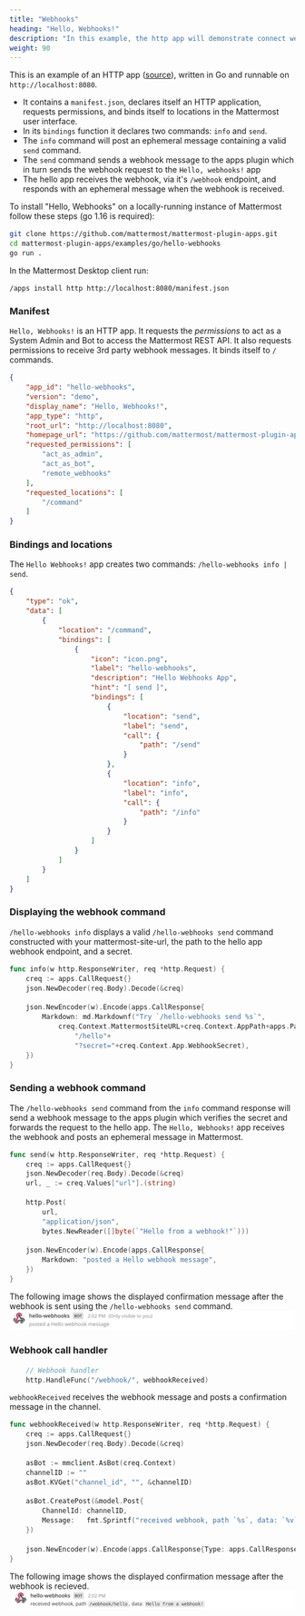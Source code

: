 ```yaml
---
title: "Webhooks"
heading: "Hello, Webhooks!"
description: "In this example, the http app will demonstrate connect webhooks"
weight: 90
---
```


This is an example of an HTTP app ([source](https://github.com/mattermost/mattermost-plugin-apps/tree/master/examples/go/hello-webhooks)), written in Go and runnable on `http://localhost:8080`.

- It contains a `manifest.json`, declares itself an HTTP application, requests permissions, and binds itself to locations in the Mattermost user interface.
- In its `bindings` function it declares two commands: `info` and `send`.
- The `info` command will post an ephemeral message containing a valid `send` command.
- The `send` command sends a webhook message to the apps plugin which in turn sends the webhook request to the `Hello, webhooks!` app
- The hello app receives the webhook, via it's `/webhook` endpoint, and responds with an ephemeral message when the webhook is received.

To install "Hello, Webhooks" on a locally-running instance of Mattermost follow these steps (go 1.16 is required):

```sh
git clone https://github.com/mattermost/mattermost-plugin-apps.git
cd mattermost-plugin-apps/examples/go/hello-webhooks
go run . 
```

In the Mattermost Desktop client run:

```
/apps install http http://localhost:8080/manifest.json
```

### Manifest

`Hello, Webhooks!` is an HTTP app. It requests the *permissions* to act as a System Admin and Bot to access the Mattermost REST API. It also requests permissions to receive 3rd party webhook messages. It binds itself to `/` commands.

```json
{
    "app_id": "hello-webhooks",
    "version": "demo",
    "display_name": "Hello, Webhooks!",
    "app_type": "http",
    "root_url": "http://localhost:8080",
    "homepage_url": "https://github.com/mattermost/mattermost-plugin-apps/examples/go/hello-webhooks",
    "requested_permissions": [
        "act_as_admin",
        "act_as_bot",
        "remote_webhooks"
    ],
    "requested_locations": [
        "/command"
    ]
}
```

### Bindings and locations

The `Hello Webhooks!` app creates two commands: `/hello-webhooks info | send`.

```json
{
    "type": "ok",
    "data": [
        {
            "location": "/command",
            "bindings": [
                {
                    "icon": "icon.png",
                    "label": "hello-webhooks",
                    "description": "Hello Webhooks App",
                    "hint": "[ send ]",
                    "bindings": [
                        {
                            "location": "send",
                            "label": "send",
                            "call": {
                                "path": "/send"
                            }
                        },
                        {
                            "location": "info",
                            "label": "info",
                            "call": {
                                "path": "/info"
                            }
                        }
                    ]
                }
            ]
        }
    ]
}
```

### Displaying the webhook command

`/hello-webhooks info` displays a valid `/hello-webhooks send` command constructed with your mattermost-site-url, the path to the hello app webhook endpoint, and a secret.

```go
func info(w http.ResponseWriter, req *http.Request) {
    creq := apps.CallRequest{}
    json.NewDecoder(req.Body).Decode(&creq)

    json.NewEncoder(w).Encode(apps.CallResponse{
        Markdown: md.Markdownf("Try `/hello-webhooks send %s`",
            creq.Context.MattermostSiteURL+creq.Context.AppPath+apps.PathWebhook+
                "/hello"+
                "?secret="+creq.Context.App.WebhookSecret),
    })
}
```

### Sending a webhook command

The `/hello-webhooks send` command from the `info` command response will send a webhook message to the apps plugin which verifies the secret and forwards the request to the hello app. The `Hello, Webhooks!` app receives the webhook and posts an ephemeral message in Mattermost.

```go
func send(w http.ResponseWriter, req *http.Request) {
    creq := apps.CallRequest{}
    json.NewDecoder(req.Body).Decode(&creq)
    url, _ := creq.Values["url"].(string)

    http.Post(
        url,
        "application/json",
        bytes.NewReader([]byte(`"Hello from a webhook!"`)))

    json.NewEncoder(w).Encode(apps.CallResponse{
        Markdown: "posted a Hello webhook message",
    })
}
```

The following image shows the displayed confirmation message after the webhook is sent using the `/hello-webhooks send` command.
![webhookSent message](sent-webhook.png)

### Webhook call handler

```go
    // Webhook handler
    http.HandleFunc("/webhook/", webhookReceived)
```

`webhookReceived` receives the webhook message and posts a confirmation message in the channel.

```go
func webhookReceived(w http.ResponseWriter, req *http.Request) {
    creq := apps.CallRequest{}
    json.NewDecoder(req.Body).Decode(&creq)

    asBot := mmclient.AsBot(creq.Context)
    channelID := ""
    asBot.KVGet("channel_id", "", &channelID)

    asBot.CreatePost(&model.Post{
        ChannelId: channelID,
        Message:   fmt.Sprintf("received webhook, path `%s`, data: `%v`", creq.Path, creq.Values["data"]),
    })

    json.NewEncoder(w).Encode(apps.CallResponse{Type: apps.CallResponseTypeOK})
}
```

The following image shows the displayed confirmation message after the webhook is recieved.
![webhookReceived message](received-webhook.png)
